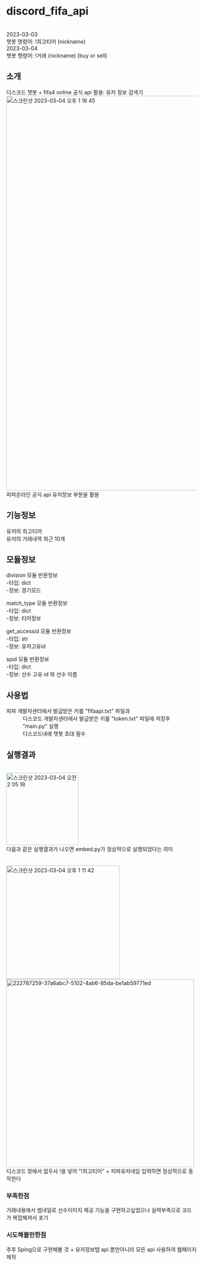 # discord_fifa_api

</br> 2023-03-03 </br>챗봇 명령어: !최고티어 (nickname)
</br> 2023-03-04 </br>챗봇 명령어: !거래 (nickname) (buy or sell)

## 소개
디스코드 챗봇 + fifa4 online 공식 api 활용: 유저 정보 검색기
<img width="1043" alt="스크린샷 2023-03-04 오후 1 16 45" src="https://user-images.githubusercontent.com/100204926/222875255-a5a431cf-8d97-4f43-bfd8-2d323a88fe99.png">피파온라인 공식 api 유저정보 부분을 활용 

## 기능정보
유저의 최고티어</br>
유저의 거래내역 최근 10개



## 모듈정보

division 모듈 반환정보</br>
-타입: dict</br>
-정보: 경기모드</br>

match_type 모듈 반환정보</br>
-타입: dict</br>
-정보: 티어정보</br>

get_accessid 모듈 반환정보</br>
-타입: str</br>
-정보: 유저고유id</br>

spid 모듈 반환정보</br>
-타입: dict</br>
-정보: 선수 고유 id 와 선수 이름</br>

## 사용법
피파 개발자센터에서 발급받은 키를 "fifaapi.txt" 파일과
      </br>&nbsp;&nbsp;&nbsp;&nbsp;&nbsp;&nbsp;&nbsp;&nbsp;&nbsp;&nbsp;&nbsp;디스코드 개발자센터에사 발급받은 키를 "token.txt" 파일에 저장후 
      </br>&nbsp;&nbsp;&nbsp;&nbsp;&nbsp;&nbsp;&nbsp;&nbsp;&nbsp;&nbsp;&nbsp;"main.py" 실행
      </br>&nbsp;&nbsp;&nbsp;&nbsp;&nbsp;&nbsp;&nbsp;&nbsp;&nbsp;&nbsp;&nbsp;디스코드내에 챗봇 초대 필수

## 실행결과
</br><img width="191" alt="스크린샷 2023-03-04 오전 2 05 18" src="https://user-images.githubusercontent.com/100204926/222782689-525cb383-9c4a-427c-8af3-8da881a85938.png">
</br> 다음과 같은 실행결과가 나오면 embed.py가 정상적으로 실행되었다는 의미
</br>
</br>
</br><img width="300" alt="스크린샷 2023-03-04 오후 1 11 42" src="https://user-images.githubusercontent.com/100204926/222875128-a1f42226-e872-443f-a105-7ac47bc3451e.png"> <img width="497" alt="222787259-37a6abc7-5102-4ab6-85da-be1ab59771ed" src="https://user-images.githubusercontent.com/100204926/223003642-3552ce52-ff58-451e-a985-ced1b3745ddd.png">
</br> 디스코드 창에서 접두사 !을 넣어 "!최고티어" + 피파유저네임 입력하면 정상적으로 동작한다


### 부족한점
거래내용에서 썸네일로 선수이미지 제공 기능을 구현하고싶었으나 실력부족으로 코드가 복잡해져서 포기

### 시도해볼만한점
추후 Sping으로 구현해볼 것 + 유저정보탭 api 뿐만아니라 모든 api 사용하여 웹페이지 제작
